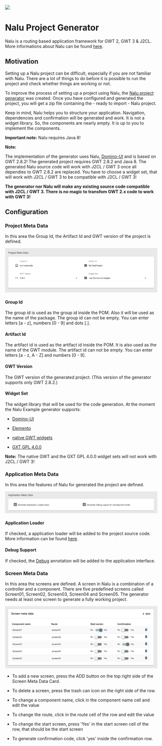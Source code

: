 <a title="Gitter" href="https://gitter.im/Nalukit42/Lobby"><img src="https://badges.gitter.im/Join%20Chat.svg"></a>

# Nalu Project Generator

Nalu is a routing based application framework for GWT 2, GWT 3 & J2CL. More informations about Nalu can be found [here](https://github.com/nalukit/nalu).

## Motivation

Setting up a Nalu project can be difficult, especially if you are not familiar with Nalu. There are a lot of things
to do before it is possible to run the project and check whether things are working or not.

To improve the process of setting up a project using Nalu, the
[Nalu project generator](http://www.mvp4g.org/gwt-boot-starter-nalu/GwtBootStarterNalu.html) was created. Once you have configured and generated the project, you will get a zip file containing the - ready to import - Nalu project.

Keep in mind, Nalu helps you to structure your application. Navigation, dependencies and confirmation will be generated and
work. It is not a widget library. So, the components are nearly empty. It is up to you to implement the components.

**Important note:** Nalu requires Java 8!

**Note:**

The implementation of the generator uses Nalu, [Domino-UI](https://github.com/DominoKit/domino-ui) and is based on GWT 2.8.2! The generated project requires GWT 2.8.2 and Java 8. The generated Nalu source code will work with J2CL / GWT 3 once all dependies to GWT
2.8.2 are replaced. You have to choose a widget set, that will work with J2CL / GWT 3 to be compatible with J2CL / GWT 3!

**The generator nor Nalu will make any existing source code compatible with J2CL / GWT 3. There is no magic to
transfom GWT 2.x code to work with GWT 3!**

## Configuration

### Project Meta Data

In this area the Group Id, the Artifact Id and GWT version of the project is defined.

![Project Meta Data](https://github.com/nalukit/gwt-boot-starter-nalu/blob/master/etc/images/ProjectMetaData.png?raw=true)

#### Group Id

The group id is used as the group id inside the POM. Also it will be used as the name of the package. The group id can
not be empty. You can enter letters [a - z], numbers [0 - 9] and dots [.].

#### Artifact Id

The artifact id is used as the artifact id inside the POM. It is also used as the name of the GWT module. The artifact id
can not be empty. You can enter letters [a - z, A - Z] and numbers [0 - 9].

#### GWT Version

The GWT version of the generated project. (This version of the generator supports only GWT 2.8.2.)

#### Widget Set

The widget library that will be used for the code generation.
At the moment the Nalu Example generator supports:

- [Domino-UI](https://github.com/DominoKit/domino-ui)

- [Elemento](https://github.com/hal/elemento)

- [native GWT widgets](http://www.gwtproject.org/)

- [GXT GPL 4.0.0](https://www.sencha.com/products/gxt/#overview)

**Note:** The native GWT and the GXT GPL 4.0.0 widget sets will not work with J2CL / GWT 3!

### Application Meta Data

In this area the features of Nalu for generated the project are defined.

![Project Meta Data](https://github.com/nalukit/gwt-boot-starter-nalu/blob/master/etc/images/ApplicationMetaData.png?raw=true)

#### Application Loader
If checked, a application loader will be added to the project source code.
More information can be found [here](https://github.com/NaluKit/nalu/wiki/05.-Application-Loader).

#### Debug Support
If checked, the [Debug](https://github.com/NaluKit/nalu/wiki/04.-Application#debug-annotation) annotation will be
added to the application interface.

### Screen Meta Data

In this area the screens are defined. A screen in Nalu is a combination of a controller and a component. There are five
predefined screens called Screen01, Screen02, Screen03, Screen04 and Screen05. The generator needs at least one screen to generate a fully working project.

![Project Meta Data](https://github.com/nalukit/gwt-boot-starter-nalu/blob/master/etc/images/ScreenMetaData.png?raw=true)

* To add a new screen, press the ADD button on the top right side of the Screen Meta Data Card.

* To delete a screen, press the trash can icon on the right side of the row.

* To change a component name, click in the component name cell and edit the value

* To change the route, click in the route cell of the row and edit the value

* To change the start screen, press 'Yes' in the start screen cell of the row, that should be the start screen

* To generate confirmation code, click 'yes' inside the confirmation row.
